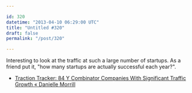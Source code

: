 ```yaml
---

id: 320
datetime: "2013-04-10 06:29:00 UTC"
title: "Untitled #320"
draft: false
permalink: "/post/320"

---
```


Interesting to look at the traffic at such a large number of startups. As a friend put it, "how many startups are actually successful each year?". 

 
 * [Traction Tracker: 84 Y Combinator Companies With Significant Traffic Growth « Danielle Morrill](https://www.daniellemorrill.com/2013/04/traction-tracker-84-y-combinator-companies-with-significant-traffic-growth/)




